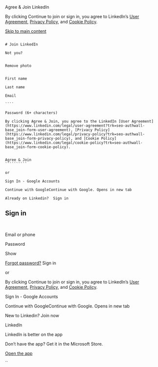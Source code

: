 Agree & Join LinkedIn


By clicking Continue to join or sign in, you agree to LinkedIn’s [User Agreement](https://www.linkedin.com/legal/user-agreement?trk=linkedin-tc_auth-button_user-agreement), [Privacy Policy](https://www.linkedin.com/legal/privacy-policy?trk=linkedin-tc_auth-button_privacy-policy), and [Cookie Policy](https://www.linkedin.com/legal/cookie-policy?trk=linkedin-tc_auth-button_cookie-policy).


[Skip to main content](https://www.linkedin.com/authwall?trk=gf&original_referer=&sessionRedirect=https%3A%2F%2Fwww.linkedin.com%2Fin%2Falex-des-santos#main-content)

````````````````````````````

# Join LinkedIn

Not you?


Remove photo


First name

Last name

Email

````

Password (6+ characters)

By clicking Agree & Join, you agree to the LinkedIn [User Agreement](https://www.linkedin.com/legal/user-agreement?trk=seo-authwall-base_join-form-user-agreement), [Privacy Policy](https://www.linkedin.com/legal/privacy-policy?trk=seo-authwall-base_join-form-privacy-policy), and [Cookie Policy](https://www.linkedin.com/legal/cookie-policy?trk=seo-authwall-base_join-form-cookie-policy).


Agree & Join
``````````

or

Sign In - Google Accounts

Continue with GoogleContinue with Google. Opens in new tab

Already on Linkedin?  Sign in

````````````````````````````````````````````````````````````````````

## Sign in

`` `` `` `` `` ``

Email or phone


Password


Show

[Forgot password?](https://www.linkedin.com/uas/request-password-reset?trk=seo-authwall-base_forgot_password)
Sign in


or


By clicking Continue to join or sign in, you agree to LinkedIn’s [User Agreement](https://www.linkedin.com/legal/user-agreement?trk=seo-authwall-base_auth-button_user-agreement), [Privacy Policy](https://www.linkedin.com/legal/privacy-policy?trk=seo-authwall-base_auth-button_privacy-policy), and [Cookie Policy](https://www.linkedin.com/legal/cookie-policy?trk=seo-authwall-base_auth-button_cookie-policy).


Sign In - Google Accounts

Continue with GoogleContinue with Google. Opens in new tab

New to Linkedin?  Join now

LinkedIn


LinkedIn is better on the app


Don’t have the app? Get it in the Microsoft Store.


[Open the app](ms-windows-store://pdp/?ProductId=9WZDNCRFJ4Q7&mode=mini&cid=guest_desktop_upsell_authwall2)

``

````